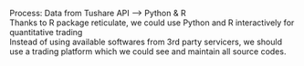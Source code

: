 Process: Data from Tushare API --> Python & R  
Thanks to R package reticulate, we could use Python and R interactively for quantitative trading  
Instead of using available softwares from 3rd party servicers, 
we should use a trading platform which we could see and maintain all source codes.
